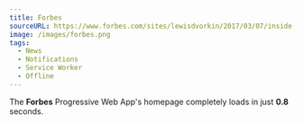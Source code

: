 ```yaml
---
title: Forbes
sourceURL: https://www.forbes.com/sites/lewisdvorkin/2017/03/07/inside-forbes-voila-our-digital-future-starts-today-with-a-bold-new-mobile-site/
image: /images/forbes.png
tags:
  - News
  - Notifications
  - Service Worker
  - Offline
---
```


The **Forbes** Progressive Web App's homepage completely loads in just 
**0.8** seconds.
